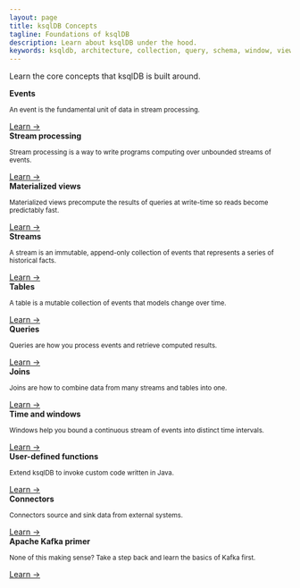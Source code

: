 ```yaml
---
layout: page
title: ksqlDB Concepts
tagline: Foundations of ksqlDB
description: Learn about ksqlDB under the hood.
keywords: ksqldb, architecture, collection, query, schema, window, view
---
```


Learn the core concepts that ksqlDB is built around.

<div class="cards">
  <div class="card concepts">
    <strong>Events</strong>
    <p class="card-body"><small>An event is the fundamental unit of data in stream processing.</small></p>
    <span><a href="/concepts/events">Learn →</a></span>
  </div>

  <div class="card concepts">
    <strong>Stream processing</strong>
    <p class="card-body"><small>Stream processing is a way to write programs computing over unbounded streams of events.</small></p>
    <span><a href="/concepts/stream-processing">Learn →</a></span>
  </div>

  <div class="card concepts">
    <strong>Materialized views</strong>
    <p class="card-body"><small>Materialized views precompute the results of queries at write-time so reads become predictably fast.</small></p>
    <span><a href="/concepts/materialized-views">Learn →</a></span>
  </div>
</div>

<div class="cards">
  <div class="card concepts">
    <strong>Streams</strong>
    <p class="card-body"><small>A stream is an immutable, append-only collection of events that represents a series of historical facts.</small></p>
    <span><a href="/concepts/streams">Learn →</a></span>
  </div>

  <div class="card concepts">
    <strong>Tables</strong>
    <p class="card-body"><small>A table is a mutable collection of events that models change over time.</small></p>
    <span><a href="/concepts/tables">Learn →</a></span>
  </div>

  <div class="card concepts">
    <strong>Queries</strong>
    <p class="card-body"><small>Queries are how you process events and retrieve computed results.</small></p>
    <span><a href="/concepts/queries">Learn →</a></span>
  </div>
</div>

<div class="cards">
  <div class="card concepts">
    <strong>Joins</strong>
    <p class="card-body"><small>Joins are how to combine data from many streams and tables into one.</small></p>
    <span><a href="/developer-guide/joins">Learn →</a></span>
  </div>

  <div class="card concepts">
    <strong>Time and windows</strong>
    <p class="card-body"><small>Windows help you bound a continuous stream of events into distinct time intervals.</small></p>
    <span><a href="/concepts/time-and-windows-in-ksqldb-queries">Learn →</a></span>
  </div>

  <div class="card concepts">
    <strong>User-defined functions</strong>
    <p class="card-body"><small>Extend ksqlDB to invoke custom code written in Java.</small></p>
    <span><a href="/concepts/functions">Learn →</a></span>
  </div>
</div>


<div class="cards">
  <div class="card concepts">
    <strong>Connectors</strong>
    <p class="card-body"><small>Connectors source and sink data from external systems.</small></p>
    <span><a href="/concepts/connectors">Learn →</a></span>
  </div>

  <div class="card concepts">
    <strong>Apache Kafka primer</strong>
    <p class="card-body"><small>None of this making sense? Take a step back and learn the basics of Kafka first.</small></p>
    <span><a href="/overview/apache-kafka-primer">Learn →</a></span>
  </div>
</div>